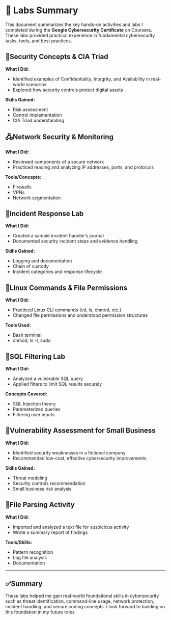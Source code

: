 <!DOCTYPE html>
<html lang="en">
<head>
  <meta charset="UTF-8" />

</head>
<body>

  <h1>🧪 Labs Summary</h1>
  <p>This document summarizes the key hands-on activities and labs I completed during the <strong>Google Cybersecurity Certificate</strong> on Coursera. These labs provided practical experience in fundamental cybersecurity tasks, tools, and best practices.</p>

  <div class="section">
    <h2><span class="emoji">🔐</span>Security Concepts & CIA Triad</h2>
    <p><strong>What I Did:</strong></p>
    <ul>
      <li>Identified examples of Confidentiality, Integrity, and Availability in real-world scenarios</li>
      <li>Explored how security controls protect digital assets</li>
    </ul>
    <p><strong>Skills Gained:</strong></p>
    <ul>
      <li>Risk assessment</li>
      <li>Control implementation</li>
      <li>CIA Triad understanding</li>
    </ul>
  </div>

  <div class="section">
    <h2><span class="emoji">🖧</span>Network Security & Monitoring</h2>
    <p><strong>What I Did:</strong></p>
    <ul>
      <li>Reviewed components of a secure network</li>
      <li>Practiced reading and analyzing IP addresses, ports, and protocols</li>
    </ul>
    <p><strong>Tools/Concepts:</strong></p>
    <ul>
      <li>Firewalls</li>
      <li>VPNs</li>
      <li>Network segmentation</li>
    </ul>
  </div>

  <div class="section">
    <h2><span class="emoji">🧾</span>Incident Response Lab</h2>
    <p><strong>What I Did:</strong></p>
    <ul>
      <li>Created a sample incident handler’s journal</li>
      <li>Documented security incident steps and evidence handling</li>
    </ul>
    <p><strong>Skills Gained:</strong></p>
    <ul>
      <li>Logging and documentation</li>
      <li>Chain of custody</li>
      <li>Incident categories and response lifecycle</li>
    </ul>
  </div>

  <div class="section">
    <h2><span class="emoji">🐧</span>Linux Commands & File Permissions</h2>
    <p><strong>What I Did:</strong></p>
    <ul>
      <li>Practiced Linux CLI commands (cd, ls, chmod, etc.)</li>
      <li>Changed file permissions and understood permission structures</li>
    </ul>
    <p><strong>Tools Used:</strong></p>
    <ul>
      <li>Bash terminal</li>
      <li>chmod, ls -l, sudo</li>
    </ul>
  </div>

  <div class="section">
    <h2><span class="emoji">🧮</span>SQL Filtering Lab</h2>
    <p><strong>What I Did:</strong></p>
    <ul>
      <li>Analyzed a vulnerable SQL query</li>
      <li>Applied filters to limit SQL results securely</li>
    </ul>
    <p><strong>Concepts Covered:</strong></p>
    <ul>
      <li>SQL Injection theory</li>
      <li>Parameterized queries</li>
      <li>Filtering user inputs</li>
    </ul>
  </div>

  <div class="section">
    <h2><span class="emoji">🔎</span>Vulnerability Assessment for Small Business</h2>
    <p><strong>What I Did:</strong></p>
    <ul>
      <li>Identified security weaknesses in a fictional company</li>
      <li>Recommended low-cost, effective cybersecurity improvements</li>
    </ul>
    <p><strong>Skills Gained:</strong></p>
    <ul>
      <li>Threat modeling</li>
      <li>Security controls recommendation</li>
      <li>Small business risk analysis</li>
    </ul>
  </div>

  <div class="section">
    <h2><span class="emoji">📁</span>File Parsing Activity</h2>
    <p><strong>What I Did:</strong></p>
    <ul>
      <li>Imported and analyzed a text file for suspicious activity</li>
      <li>Wrote a summary report of findings</li>
    </ul>
    <p><strong>Tools/Skills:</strong></p>
    <ul>
      <li>Pattern recognition</li>
      <li>Log file analysis</li>
      <li>Documentation</li>
    </ul>
  </div>

  <hr />

  <div class="section">
    <h2><span class="emoji">✅</span>Summary</h2>
    <p>These labs helped me gain real-world foundational skills in cybersecurity such as threat identification, command-line usage, network protection, incident handling, and secure coding concepts. I look forward to building on this foundation in my future roles.</p>
  </div>

</body>
</html>
